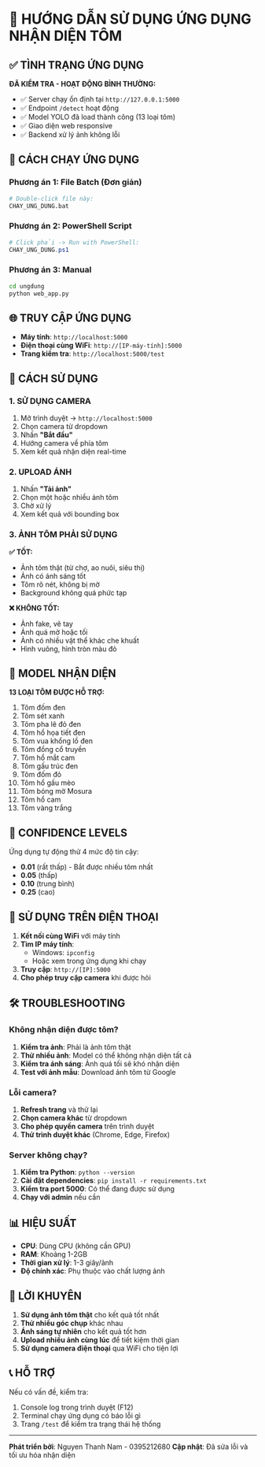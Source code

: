 # 🦐 HƯỚNG DẪN SỬ DỤNG ỨNG DỤNG NHẬN DIỆN TÔM

## ✅ TÌNH TRẠNG ỨNG DỤNG

**ĐÃ KIỂM TRA - HOẠT ĐỘNG BÌNH THƯỜNG:**
- ✅ Server chạy ổn định tại `http://127.0.0.1:5000`
- ✅ Endpoint `/detect` hoạt động
- ✅ Model YOLO đã load thành công (13 loại tôm)
- ✅ Giao diện web responsive
- ✅ Backend xử lý ảnh không lỗi

## 🚀 CÁCH CHẠY ỨNG DỤNG

### Phương án 1: File Batch (Đơn giản)
```bash
# Double-click file này:
CHAY_UNG_DUNG.bat
```

### Phương án 2: PowerShell Script  
```powershell
# Click phải -> Run with PowerShell:
CHAY_UNG_DUNG.ps1
```

### Phương án 3: Manual
```bash
cd ungdung
python web_app.py
```

## 🌐 TRUY CẬP ỨNG DỤNG

- **Máy tính**: `http://localhost:5000`
- **Điện thoại cùng WiFi**: `http://[IP-máy-tính]:5000`
- **Trang kiểm tra**: `http://localhost:5000/test`

## 📸 CÁCH SỬ DỤNG

### 1. SỬ DỤNG CAMERA
1. Mở trình duyệt → `http://localhost:5000`
2. Chọn camera từ dropdown
3. Nhấn **"Bắt đầu"**
4. Hướng camera về phía tôm
5. Xem kết quả nhận diện real-time

### 2. UPLOAD ÁNH  
1. Nhấn **"Tải ảnh"**
2. Chọn một hoặc nhiều ảnh tôm
3. Chờ xử lý
4. Xem kết quả với bounding box

### 3. ẢNH TÔM PHẢI SỬ DỤNG

**✅ TỐT:**
- Ảnh tôm thật (từ chợ, ao nuôi, siêu thị)
- Ảnh có ánh sáng tốt
- Tôm rõ nét, không bị mờ
- Background không quá phức tạp

**❌ KHÔNG TỐT:**
- Ảnh fake, vẽ tay
- Ảnh quá mờ hoặc tối
- Ảnh có nhiều vật thể khác che khuất
- Hình vuông, hình tròn màu đỏ

## 🎯 MODEL NHẬN DIỆN

**13 LOẠI TÔM ĐƯỢC HỖ TRỢ:**
1. Tôm đốm đen
2. Tôm sét xanh  
3. Tôm pha lê đỏ đen
4. Tôm hổ họa tiết đen
5. Tôm vua khổng lồ đen
6. Tôm đồng cổ truyền
7. Tôm hổ mắt cam
8. Tôm gấu trúc đen
9. Tôm đốm đỏ
10. Tôm hổ gấu mèo
11. Tôm bóng mờ Mosura
12. Tôm hổ cam
13. Tôm vàng trắng

## 🔧 CONFIDENCE LEVELS

Ứng dụng tự động thử 4 mức độ tin cậy:
- **0.01** (rất thấp) - Bắt được nhiều tôm nhất
- **0.05** (thấp)
- **0.10** (trung bình)  
- **0.25** (cao)

## 📱 SỬ DỤNG TRÊN ĐIỆN THOẠI

1. **Kết nối cùng WiFi** với máy tính
2. **Tìm IP máy tính**:
   - Windows: `ipconfig`
   - Hoặc xem trong ứng dụng khi chạy
3. **Truy cập**: `http://[IP]:5000`
4. **Cho phép truy cập camera** khi được hỏi

## 🛠️ TROUBLESHOOTING

### Không nhận diện được tôm?
1. **Kiểm tra ảnh**: Phải là ảnh tôm thật
2. **Thử nhiều ảnh**: Model có thể không nhận diện tất cả
3. **Kiểm tra ánh sáng**: Ảnh quá tối sẽ khó nhận diện
4. **Test với ảnh mẫu**: Download ảnh tôm từ Google

### Lỗi camera?
1. **Refresh trang** và thử lại
2. **Chọn camera khác** từ dropdown
3. **Cho phép quyền camera** trên trình duyệt
4. **Thử trình duyệt khác** (Chrome, Edge, Firefox)

### Server không chạy?
1. **Kiểm tra Python**: `python --version`
2. **Cài đặt dependencies**: `pip install -r requirements.txt`
3. **Kiểm tra port 5000**: Có thể đang được sử dụng
4. **Chạy với admin** nếu cần

## 📊 HIỆU SUẤT

- **CPU**: Dùng CPU (không cần GPU)
- **RAM**: Khoảng 1-2GB  
- **Thời gian xử lý**: 1-3 giây/ảnh
- **Độ chính xác**: Phụ thuộc vào chất lượng ảnh

## 🎯 LỜI KHUYÊN

1. **Sử dụng ảnh tôm thật** cho kết quả tốt nhất
2. **Thử nhiều góc chụp** khác nhau  
3. **Ánh sáng tự nhiên** cho kết quả tốt hơn
4. **Upload nhiều ảnh cùng lúc** để tiết kiệm thời gian
5. **Sử dụng camera điện thoại** qua WiFi cho tiện lợi

## 📞 HỖ TRỢ

Nếu có vấn đề, kiểm tra:
1. Console log trong trình duyệt (F12)
2. Terminal chạy ứng dụng có báo lỗi gì
3. Trang `/test` để kiểm tra trạng thái hệ thống

---
**Phát triển bởi**: Nguyen Thanh Nam - 0395212680
**Cập nhật**: Đã sửa lỗi và tối ưu hóa nhận diện 